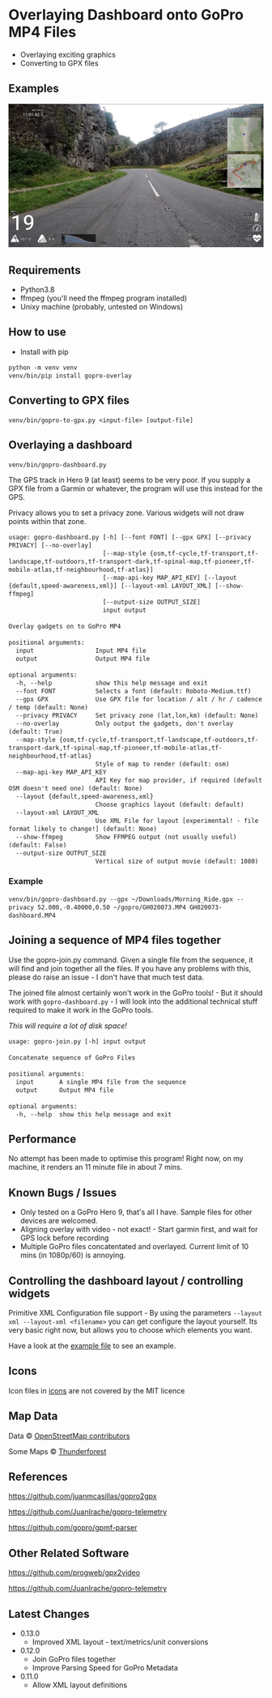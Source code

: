 

# Overlaying Dashboard onto GoPro MP4 Files

- Overlaying exciting graphics
- Converting to GPX files

## Examples

![Example Dashboard Image](examples/2021-09-22-example.png)

## Requirements

- Python3.8
- ffmpeg (you'll need the ffmpeg program installed)
- Unixy machine (probably, untested on Windows)


## How to use

- Install with pip

```shell
python -m venv venv
venv/bin/pip install gopro-overlay
```

## Converting to GPX files

```shell
venv/bin/gopro-to-gpx.py <input-file> [output-file]
```

## Overlaying a dashboard

```shell
venv/bin/gopro-dashboard.py
```


The GPS track in Hero 9 (at least) seems to be very poor. If you supply a GPX file from a Garmin or whatever, the 
program will use this instead for the GPS.

Privacy allows you to set a privacy zone. Various widgets will not draw points within that zone.

```
usage: gopro-dashboard.py [-h] [--font FONT] [--gpx GPX] [--privacy PRIVACY] [--no-overlay]
                          [--map-style {osm,tf-cycle,tf-transport,tf-landscape,tf-outdoors,tf-transport-dark,tf-spinal-map,tf-pioneer,tf-mobile-atlas,tf-neighbourhood,tf-atlas}]
                          [--map-api-key MAP_API_KEY] [--layout {default,speed-awareness,xml}] [--layout-xml LAYOUT_XML] [--show-ffmpeg]
                          [--output-size OUTPUT_SIZE]
                          input output

Overlay gadgets on to GoPro MP4

positional arguments:
  input                 Input MP4 file
  output                Output MP4 file

optional arguments:
  -h, --help            show this help message and exit
  --font FONT           Selects a font (default: Roboto-Medium.ttf)
  --gpx GPX             Use GPX file for location / alt / hr / cadence / temp (default: None)
  --privacy PRIVACY     Set privacy zone (lat,lon,km) (default: None)
  --no-overlay          Only output the gadgets, don't overlay (default: True)
  --map-style {osm,tf-cycle,tf-transport,tf-landscape,tf-outdoors,tf-transport-dark,tf-spinal-map,tf-pioneer,tf-mobile-atlas,tf-neighbourhood,tf-atlas}
                        Style of map to render (default: osm)
  --map-api-key MAP_API_KEY
                        API Key for map provider, if required (default OSM doesn't need one) (default: None)
  --layout {default,speed-awareness,xml}
                        Choose graphics layout (default: default)
  --layout-xml LAYOUT_XML
                        Use XML File for layout [experimental! - file format likely to change!] (default: None)
  --show-ffmpeg         Show FFMPEG output (not usually useful) (default: False)
  --output-size OUTPUT_SIZE
                        Vertical size of output movie (default: 1080)

```

### Example

```shell
venv/bin/gopro-dashboard.py --gpx ~/Downloads/Morning_Ride.gpx --privacy 52.000,-0.40000,0.50 ~/gopro/GH020073.MP4 GH020073-dashboard.MP4
```

## Joining a sequence of MP4 files together

Use the gopro-join.py command. Given a single file from the sequence, it will find and join together all the files.
If you have any problems with this, please do raise an issue - I don't have that much test data.

The joined file almost certainly won't work in the GoPro tools! - But it should work with `gopro-dashboard.py` - I will look into
the additional technical stuff required to make it work in the GoPro tools.

*This will require a lot of disk space!*

```shell
usage: gopro-join.py [-h] input output

Concatenate sequence of GoPro Files

positional arguments:
  input       A single MP4 file from the sequence
  output      Output MP4 file

optional arguments:
  -h, --help  show this help message and exit

```



## Performance

No attempt has been made to optimise this program! Right now, on my machine, it renders an 11 minute file in about 7 mins.

## Known Bugs / Issues

- Only tested on a GoPro Hero 9, that's all I have. Sample files for other devices are welcomed.
- Aligning overlay with video - not exact! - Start garmin first, and wait for GPS lock before recording
- Multiple GoPro files concatentated and overlayed. Current limit of 10 mins (in 1080p/60) is annoying.

## Controlling the dashboard layout / controlling widgets

Primitive XML Configuration file support - By using the parameters `--layout xml --layout-xml <filename>` you can get
configure the layout yourself. Its very basic right now, but allows you to choose which elements you want.

Have a look at the [example file](gopro_overlay/layouts/example.xml) to see an example. 

## Icons

Icon files in [icons](gopro_overlay/icons) are not covered by the MIT licence

## Map Data

Data © [OpenStreetMap contributors](http://www.openstreetmap.org/copyright)

Some Maps © [Thunderforest](http://www.thunderforest.com/)

## References

https://github.com/juanmcasillas/gopro2gpx

https://github.com/JuanIrache/gopro-telemetry

https://github.com/gopro/gpmf-parser

## Other Related Software

https://github.com/progweb/gpx2video

https://github.com/JuanIrache/gopro-telemetry


## Latest Changes

- 0.13.0
  - Improved XML layout - text/metrics/unit conversions
- 0.12.0
  - Join GoPro files together 
  - Improve Parsing Speed for GoPro Metadata
- 0.11.0 
  - Allow XML layout definitions 
  